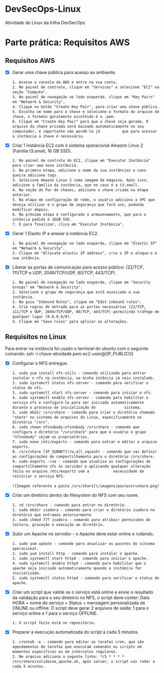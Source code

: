 # DevSecOps-Linux
Atividade de Linux da trilha DevSecOps

# Parte prática: Requisitos AWS

## Requisitos AWS

- [X] Gerar uma chave pública para acesso ao ambiente.
      
      1. Acesse o console da AWS e entre na sua conta.
      2. No painel de controle, clique em "Services" e selecione "EC2" na seção "Compute".
      3. No painel de navegação no lado esquerda, clique em "Key Pairs" em "Network & Security".
      4. Clique no botão "Create Key Pair", para criar uma chave pública.
      5. Escolha um nome para a chave e selecione o formato do arquivo de chave, o formato geralmente escolhido é o .pem.
      6. Clique em "Create Key Pair" para que a chave seja gerada. O arquivo da chave privada será baixado automaticamente no seu computador, é importante não perdê-la já          que para acessar a instância a chave é necessária.

- [X] Criar 1 instância EC2 com o sistema operacional Amazon Linux 2 (Família t3.small, 16 GB SSD).
      
      1. No painel de controle do EC2, clique em "Executar Instância" para criar uma nova instância.
      2. Na primera etapa, adicione o nome da sua instâncias e caso queira adicione tags.
      3. Selecione Amazon Linux 2 como imagem da máquina. Após isso, adicione a família da instância, que no caso é a t3.small.
      4. Na seção do Par de chaves, adicione a chave criada na etapa anterior.
      5. Na etapa de configuração de rede, o usuário adiciona a VPC que deseja utilizar e o grupo de segurança que fará uso, podendo modificar depois.
      6. Na próxima etapa é configurado o armazenamento, que para a intância pedida é 16GB SSD.
      7. E para finalizar, clica em "Executar Instância".
      
- [X] Gerar 1 Elastic IP e anexar à instância EC2.
      
      1. No painel de navegação no lado esquerda, clique em "Elastic IP" em "Network & Security".
      2. Clique em "Allocate elastic IP address", crie o IP e aloque-o à sua intância.
      
- [X] Liberar as portas de comunicação para acesso público: (22/TCP, 111/TCP e UDP, 2049/TCP/UDP, 80/TCP, 443/TCP).
      
      1. No painel de navegação no lado esquerda, clique em "Security Groups" em "Network & Security".
      2. Selecione o grupo de segurança que está associado a sua instância.
      3. Na guia "Inbound Rules", clique em "Edit inbound rules".
      4. Crie regras de entrada para as portas necessárias (22/TCP, 111/TCP e UDP, 2049/TCP/UDP, 80/TCP, 443/TCP) permitindo tráfego de qualquer lugar (0.0.0.0/0).
      5. Clique em "Save rules" para aplicar as alterações.

## Requisitos no Linux
Para entrar na instância foi usado o terminal do ubuntu com o seguinte comando: ssh -i chave-atividade.pem ec2-user@[IP_PUBLICO]

- [X] Configurar o NFS entregue.
      
      1. sudo yum install nfs-utils - comando utilizado para entrar instalar o nfs na instância, na minha intância já veio instalado.
      2. sudo systemctl status nfs-server - comando para verificar o status do nfs.
      3. sudo systemctl start nfs-server - comando para iniciar o nfs.
      4. sudo systemctl enable nfs-server - comando para habilitar o serviço nfs e configurá-lo para ser iniciado automaticamente durante o processo de inicialização do             sistema.
      5. sudo mkdir /srv/share - comando para criar o diretório chamado "share" no sistema de arquivos do Linux, especificamente no diretório "/srv".
      6. sudo chown nfsnobody:nfsnobody /srv/share - comando que configura o diretório "/srv/share" para que o usuário e grupo "nfsnobody" sejam os proprietários.
      7. sudo nano /etc/exports - comando para entrar e editar o arquivo exports.
      8. /srv/share [IP_SUBNET](rw,all_squash) - comando que vai definir as configurações de compartilhamento para o diretório /srv/share.
      9. sudo exports -rva - comando que atualiza as configurações de compartilhamento nfs no servidor e aplicando qualquer alteração feita no arquivo /etc/exports sem a           necessidade de reiniciar o serviço NFS.

      ![Imagem referente a pasta /srv/share](/imagens/pastassrvshare.png)
      
- [X] Criar um diretório dentro do filesystem do NFS com seu nome.

      1. cd /srv/share - comando para entrar no diretório.
      2. sudo mkdir isadora - comando para criar o diretório isadora no diretório que entramos anteriormente
      3. sudo chmod 777 isadora - comando para atribuir permissões de leitura, gravação e execução ao diretório.

- [X] Subir um Apache no servidor - o Apache deve estar online e rodando.

      1. sudo yum update - comando para atualizar os pacotes do sistema operacional.
      2. sudo yum install http - comando para instalar o apache.
      3. sudo systemctl start httpd - comando para iniciar o apache.
      4. sudo systemctl enable httpd - comando para habilitar que o apache seja iniciado automaticamente quando a instância for inicializada.
      5. sudo systemctl status httpd - comando para verificar o status do apache.

- [X] Criar um script que valide se o serviço está online e envie o resultado da validação para o seu diretório no NFS, o script deve conter: Data HORA + nome do serviço + Status + mensagem personalizada de ONLINE ou offline. O script deve gerar 2 arquivos de saída: 1 para o serviço online e 1 para o serviço OFFLINE.

      1. O script feito está no repositório.
      
- [X] Preparar a execução automatizada do script a cada 5 minutos.

      1. crontab -e - comando para editar as tarefas cron, que são agendamentos de tarefas que executam comandos ou scripts em momentos específicos ou em intervalos regulares.
      2. No arquivo adiciona a segunte linha: */5 * * * * /srv/share/validacao_apache.sh, após salvar, o script vai rodar a cada 5 minutos.
  
